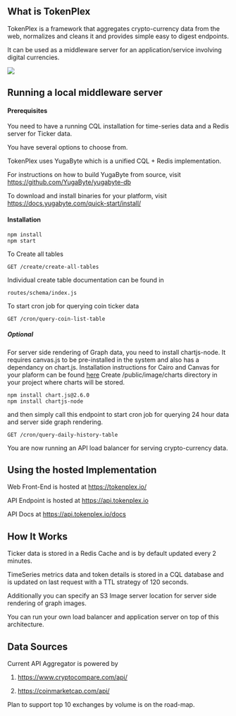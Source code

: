 

## What is TokenPlex

TokenPlex is a framework that aggregates crypto-currency data from the web, normalizes and cleans it and provides 
simple easy to digest endpoints.

It can be used as a middleware server for an application/service involving digital currencies.

<img src="https://lh3.googleusercontent.com/FUinxX7di3izoyPTFAwWdYIU9Tl8I5_bnFUZdYGAbIbqkItpIPTHNND0eHaMQSQJA2XU3JWFCkRU_H13xE2otftJ8nYbnb_jJotdeXSCnscewHF6Hf0FfxSOe-emlyBRacFBKM7F9gthbz3dhaxzoiDFT5A6u3GTXFr31K_1OdtGmCO_iXys8hhGQ4W0jzIsrh-Ix_y3crat2cV8pM5UMnPR8tB9BZEizsuALwpUPyQ_DPGBH3uvjbeqDCJ94PcxWN604xSvmytmiPKz5cYS4B5512MvEQHpga8XRMQRRqsXtD-eVJ1madDdOTm8he0V13LmH_z-rS8uaw2XCtxABYQHEs2NXoWTRmyCxMmPOKrK4ti92EPlWSmn2z5dVdt1smJnZJfjK7dIpIxigU3nBoBlyhL3s01-Kc_MfVQ5Awd7w-GMHqtLYEj4_s3cB2p38tcWN0WDPXNme3rOyIlzoMPIDSkAItKIT8QEbZtK98bJIkMVEQIzvvwf79__mA_8Jn7jCdqdqO_mj9ZnuDQKlVM9padQl28MKL6kiSGRRzftTuVQs97_RAEkeL2DrDDn3OJnUNSLY2dQwKalUaHVvAUc6rTgjkDn5ft1I2nE0FYkgbisA84nldmRJAY4ce8r9IyCuuWedaFyP5oxJ25n2ACa7tDxNxmyI5U=w814-h872-no"/>

## Running a local middleware server 

#### Prerequisites
You need to have a running CQL installation for time-series data
and a Redis server for Ticker data.

You have several options to choose from.

TokenPlex uses YugaByte which is a unified CQL + Redis implementation.

For instructions on how to build YugaByte from source, visit 
https://github.com/YugaByte/yugabyte-db

To download and install binaries for your platform, visit
https://docs.yugabyte.com/quick-start/install/

#### Installation

```
npm install
npm start
```

To Create all tables 

```
GET /create/create-all-tables
``` 

Individual create table documentation can be found in 

```
routes/schema/index.js

```
To start cron job for querying coin ticker data

```
GET /cron/query-coin-list-table 
```

##### Optional
For server side rendering of Graph data, you need to install chartjs-node.
It requires canvas.js to be pre-installed in the system and 
also has a dependancy on chart.js.
Installation instructions for Cairo and Canvas for your plaform can be found
 [here](https://github.com/Automattic/node-canvas#installation)
 Create /public/image/charts directory in your project where charts will be stored.

```
npm install chart.js@2.6.0
npm install chartjs-node
```
and then simply call this endpoint to start cron job for querying 24 hour data
and server side graph rendering.

```
GET /cron/query-daily-history-table
```

You are now running an API load balancer for serving crypto-currency data.


## Using the hosted Implementation

Web Front-End is hosted at https://tokenplex.io/

API Endpoint is hosted at https://api.tokenplex.io

API Docs at https://api.tokenplex.io/docs

## How It Works

Ticker data is stored in a Redis Cache and is by default updated every 2 minutes.

TimeSeries metrics data and token details is stored in a CQL database and is updated
on last request with a TTL strategy of 120 seconds.

Additionally you can specify an S3 Image server location for server side rendering of graph images.

You can run your own load balancer and application server on top of this architecture.

## Data Sources

Current API Aggregator is powered by

1. https://www.cryptocompare.com/api/ 

2. https://coinmarketcap.com/api/

Plan to support top 10 exchanges by volume is on the road-map. 
